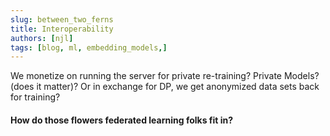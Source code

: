 ```yaml
---
slug: between_two_ferns
title: Interoperability
authors: [njl]
tags: [blog, ml, embedding_models,]
---
```


We monetize on running the server for private re-training? Private Models? (does it matter)? Or in exchange for DP, we get anonymized data sets back for training?

<!-- truncate -->
<!--
 Distributed Training
 Private LLMs

-->
#### How do those flowers federated learning folks fit in?
